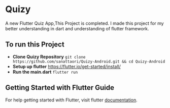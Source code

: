# Quizy

A new Flutter Quiz App,This Project is completed.
I made this project for my better understanding in dart and understanding of flutter framework.

## To run this Project

 - **Clone Quizy Repository** `git clone https://github.com/sanattaori/Quizy-Android.git && cd Quizy-Android`
 - **Setup up flutter** https://flutter.io/get-started/install/
 - **Run the main.dart** `flutter run`

## Getting Started with Flutter Guide

For help getting started with Flutter, visit flutter
[documentation](https://flutter.io/).

